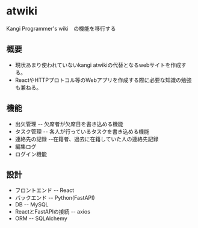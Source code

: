 # atwiki
Kangi Programmer's wiki　の機能を移行する
## 概要
- 現状あまり使われていないkangi atwikiの代替となるwebサイトを作成する。
- ReactやHTTPプロトコル等のWebアプリを作成する際に必要な知識の勉強も兼ねる。
## 機能
- 出欠管理
-- 欠席者が欠席日を書き込める機能
- タスク管理
-- 各人が行っているタスクを書き込める機能
- 連絡先の記録
--在籍者、過去に在籍していた人の連絡先記録
- 編集ログ
- ログイン機能
## 設計
- フロントエンド
-- React
- バックエンド
-- Python(FastAPI)
- DB
-- MySQL
- ReactとFastAPIの接続
-- axios
- ORM
-- SQLAlchemy
